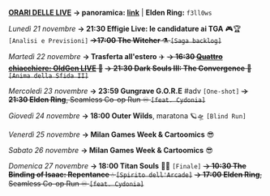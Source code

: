 <b><u>ORARI DELLE LIVE</u></b>
<b>→ panoramica: <a href="https://trello.com/b/iKwdSGf3/sabaku">link</a></b> | <b>Elden Ring:</b> <code>f3ll0ws</code>

<i>Lunedì 21 novembre</i>
<b>→ 21:30 Effigie Live: le candidature ai TGA</b> 🎮🏆 <code>[Analisi e Previsioni]</code>
<s><b>→17:00 The Witcher</b> ⚗️ <code>[Saga backlog]</code></s>

<i>Martedì 22 novembre</i>
<b>→ Trasferta all'estero</b> ✈️
<s><b>→ 16:30 <a href="https://www.twitch.tv/oldgenproject">Quattro chiacchiere: OldGen LIVE</a></b> 💬</s>
<s><b>→ 21:30 Dark Souls III: The Convergence</b> 🔮 <code>[Anima della Sfida II]</code></s>

<i>Mercoledì 23 novembre</i>
<b>→ 23:59 Gungrave G.O.R.E</b> #adv <code>[One-shot]</code>
<s><b>→ 21:30 Elden Ring</b>, Seamless Co-op Run ♾️ <code>[feat. Cydonia]</code></s>

<i>Giovedì 24 novembre</i>
<b>→ 18:00 Outer Wilds</b>, maratona 🪐🛸 <code>[Blind Run]</code>

<i>Venerdì 25 novembre</i>
<b>→ Milan Games Week & Cartoomics</b> 😎

<i>Sabato 26 novembre</i>
<b>→ Milan Games Week & Cartoomics</b> 😎

<i>Domenica 27 novembre</i>
<b>→ 18:00 Titan Souls</b> 🏹🗿 <code>[Finale]</code>
<s><b>→ 10:30 The Binding of Isaac: Repentance</b> 💧 <code>[Spirito dell'Arcade]</code></s>
<s><b>→ 17:00 Elden Ring</b>, Seamless Co-op Run ♾️ <code>[feat. Cydonia]</code></s>
